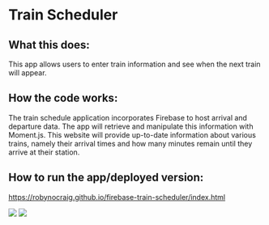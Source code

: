 # Train Scheduler

## What this does:
This app allows users to enter train information and see when the next train will appear.

## How the code works:
The train schedule application incorporates Firebase to host arrival and departure data. The app will retrieve and manipulate this information with Moment.js. This website will provide up-to-date information about various trains, namely their arrival times and how many minutes remain until they arrive at their station.

## How to run the app/deployed version:
https://robynocraig.github.io/firebase-train-scheduler/index.html

<img src="https://i.imgur.com/JwtQEQ5.png">
          
<img src="https://i.imgur.com/HOghfiO.png">
